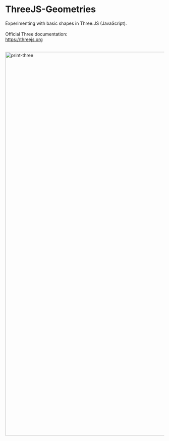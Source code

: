 # ThreeJS-Geometries
Experimenting with basic shapes in Three.JS (JavaScript).<br><br>
Official Three documentation:<br>
https://threejs.org<br><br>

<img width="982" height="1214" alt="print-three" src="https://github.com/user-attachments/assets/4c92d765-46f0-455a-9b5a-b7e52eaa6f23" />

